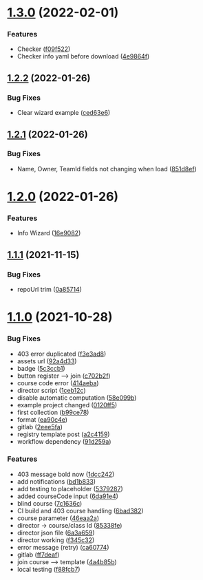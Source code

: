 # [1.3.0](https://github.com/governify/join-bluejay/compare/v1.2.2...v1.3.0) (2022-02-01)


### Features

* Checker ([f09f522](https://github.com/governify/join-bluejay/commit/f09f52289d10023914373da02303ec2ae94c8d8f))
* Checker info yaml before download ([4e9864f](https://github.com/governify/join-bluejay/commit/4e9864f2bae79c2bf44a271ab6cdf722cb7f01ef))



## [1.2.2](https://github.com/governify/join-bluejay/compare/v1.2.1...v1.2.2) (2022-01-26)


### Bug Fixes

* Clear wizard example ([ced63e6](https://github.com/governify/join-bluejay/commit/ced63e64ecd552c46997a460b0bb7277ed27660c))



## [1.2.1](https://github.com/governify/join-bluejay/compare/v1.2.0...v1.2.1) (2022-01-26)


### Bug Fixes

* Name, Owner, TeamId fields not changing when load ([851d8ef](https://github.com/governify/join-bluejay/commit/851d8ef16ea0323f48aae32d301fc1004a345345))



# [1.2.0](https://github.com/governify/join-bluejay/compare/v1.1.1...v1.2.0) (2022-01-26)


### Features

* Info Wizard ([16e9082](https://github.com/governify/join-bluejay/commit/16e908279f0808724ecbe29dbf6c670d13984a47))



## [1.1.1](https://github.com/governify/join-bluejay/compare/v1.1.0...v1.1.1) (2021-11-15)


### Bug Fixes

* repoUrl trim ([0a85714](https://github.com/governify/join-bluejay/commit/0a85714dc3f12f9ab2ef13e55f2cfae49b9bf203))



# [1.1.0](https://github.com/governify/join-bluejay/compare/f345c3299722f343790ccedab6ca5bdd90c1106f...v1.1.0) (2021-10-28)


### Bug Fixes

* 403 error duplicated ([f3e3ad8](https://github.com/governify/join-bluejay/commit/f3e3ad8266ba8d09692427390deb6b9b329caa80))
* assets url ([92a4d33](https://github.com/governify/join-bluejay/commit/92a4d33ee1296afa72670065f036240d853d085e))
* badge ([5c3ccb1](https://github.com/governify/join-bluejay/commit/5c3ccb1a7b33ceb710c483d37f2b845492761ef7))
* button register --> join ([c702b2f](https://github.com/governify/join-bluejay/commit/c702b2f05d9ab3060878bf2539a70b5a3774f114))
* course code error ([414aeba](https://github.com/governify/join-bluejay/commit/414aeba24b75525b9782fac00d13d709d583819e))
* director script ([1ceb12c](https://github.com/governify/join-bluejay/commit/1ceb12c5dc6fdcd2d330bc5bf92e73a8e13fabc6))
* disable automatic computation ([58e099b](https://github.com/governify/join-bluejay/commit/58e099b00b2a865d7c8829bc3161bd552464f920))
* example project  changed ([0120ff5](https://github.com/governify/join-bluejay/commit/0120ff54969d1350b6492d4dace439d8e07cea34))
* first collection ([b99ce78](https://github.com/governify/join-bluejay/commit/b99ce7851fb093a61c8ccdbd1f9b8355b1ab75be))
* format ([ea90c4e](https://github.com/governify/join-bluejay/commit/ea90c4e3af7a8018b4775d02b1a77d88b98dfce5))
* gitlab ([2eee5fa](https://github.com/governify/join-bluejay/commit/2eee5fa9dfb5a53dada6d7a6ad444936e4214064))
* registry template post ([a2c4159](https://github.com/governify/join-bluejay/commit/a2c415965fb71066dde0011b837f55decc17b5a6))
* workflow dependency ([91d259a](https://github.com/governify/join-bluejay/commit/91d259a9bafc595d5282bab23b0aa25950cd111a))


### Features

* 403 message bold now ([1dcc242](https://github.com/governify/join-bluejay/commit/1dcc2427d0614cd6a928f49ce7876a2a5f857c59))
* add notifications ([bd1b833](https://github.com/governify/join-bluejay/commit/bd1b8339b6b5a3ad426ed356aa0d5bd4de1bca3e))
* add testing to placeholder ([5379287](https://github.com/governify/join-bluejay/commit/53792873072c95d48edc0e505168c1358bc60180))
* added courseCode input ([6da91e4](https://github.com/governify/join-bluejay/commit/6da91e4365a41749d858075e52528660410a8f5b))
* blind course ([7c1636c](https://github.com/governify/join-bluejay/commit/7c1636ca61c9f52adf4e01699ce5f4904b8566af))
* CI build and 403 course handling ([6bad382](https://github.com/governify/join-bluejay/commit/6bad3825278c08f6ee6c410247cc2f70e0145412))
* course parameter ([46eaa2a](https://github.com/governify/join-bluejay/commit/46eaa2a53041f6d5abf789b16044aeeceb744334))
* director -> course/class Id ([85338fe](https://github.com/governify/join-bluejay/commit/85338fea9f7307e8da683243ce2e860fd095465a))
* director json file ([6a3a659](https://github.com/governify/join-bluejay/commit/6a3a659e1a1a596a1baccd896a8834cd1ca59ad9))
* director working ([f345c32](https://github.com/governify/join-bluejay/commit/f345c3299722f343790ccedab6ca5bdd90c1106f))
* error message (retry) ([ca60774](https://github.com/governify/join-bluejay/commit/ca6077488ee76adb1c95db7dc75e375ccf21d3e7))
* gitlab ([ff7deaf](https://github.com/governify/join-bluejay/commit/ff7deaf2f1544892746104400447e72c0530a472))
* join course --> template ([4a4b85b](https://github.com/governify/join-bluejay/commit/4a4b85b11a2b44c92e0909d216e13b42c8755a33))
* local testing ([f88fcb7](https://github.com/governify/join-bluejay/commit/f88fcb7c301ed8b6c48e0825a0dd3d317ef9cef1))



